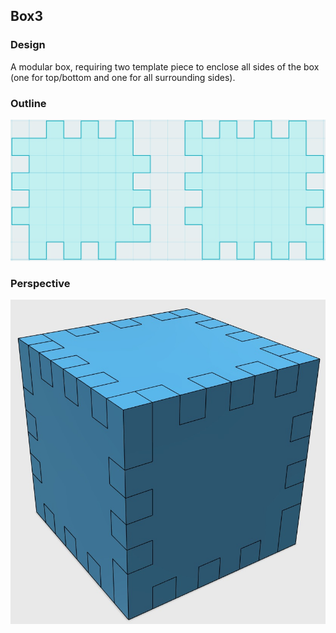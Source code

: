 ## Box3 ##

### Design ###

A modular box, requiring two template piece to enclose all sides of the box (one for top/bottom and one for all surrounding sides).


### Outline ###

![Outline](Box3_Outline.jpg)


### Perspective ###

![Perspective](Box3_Perspective.jpg)